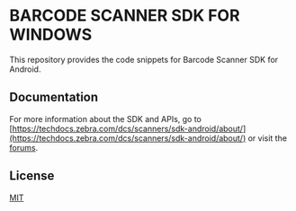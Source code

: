 # BARCODE SCANNER SDK FOR WINDOWS 
This repository provides the code snippets for Barcode Scanner SDK for Android.

## Documentation
For more information about the SDK and APIs, go to [https://techdocs.zebra.com/dcs/scanners/sdk-android/about/](https://techdocs.zebra.com/dcs/scanners/sdk-android/about/) or visit the [forums](https://developer.zebra.com/community/technologies/advanced-data-capture).

## License
[MIT](LICENSE.txt)
